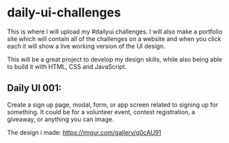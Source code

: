 # daily-ui-challenges

This is where i will upload my #dailyui challenges. I will also make a portfolio site which will contain all of the challenges on a website and when you click each it will show a live working version of the UI design.

This will be a great project to develop my design skills, while also being able to build it with HTML, CSS and JavaScript. 

## Daily UI 001:

Create a sign up page, modal, form, or app screen related to signing up for something. It could be for a volunteer event, contest registration, a giveaway, or anything you can image.

The design i made: https://imgur.com/gallery/q0cAU91
